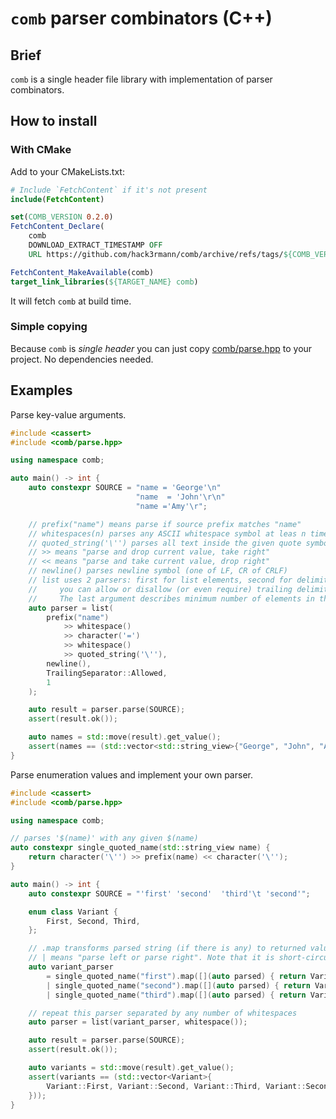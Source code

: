 # `comb` parser combinators (C++)

## Brief

`comb` is a single header file library with implementation of parser combinators.

## How to install

### With CMake

Add to your CMakeLists.txt:

```cmake
# Include `FetchContent` if it's not present
include(FetchContent)

set(COMB_VERSION 0.2.0)
FetchContent_Declare(
    comb
    DOWNLOAD_EXTRACT_TIMESTAMP OFF
    URL https://github.com/hack3rmann/comb/archive/refs/tags/${COMB_VERSION}.tar.gz)

FetchContent_MakeAvailable(comb)
target_link_libraries(${TARGET_NAME} comb)
```

It will fetch `comb` at build time.

### Simple copying

Because `comb` is *single header* you can just copy [comb/parse.hpp](/comb/parse.hpp) to your project.
No dependencies needed.

## Examples

Parse key-value arguments.

```cpp
#include <cassert>
#include <comb/parse.hpp>

using namespace comb;

auto main() -> int {
    auto constexpr SOURCE = "name = 'George'\n"
                            "name  = 'John'\r\n"
                            "name ='Amy'\r";

    // prefix("name") means parse if source prefix matches "name"
    // whitespaces(n) parses any ASCII whitespace symbol at leas n times (n is 0 by default)
    // quoted_string('\'') parses all text inside the given quote symbol
    // >> means "parse and drop current value, take right"
    // << means "parse and take current value, drop right"
    // newline() parses newline symbol (one of LF, CR of CRLF)
    // list uses 2 parsers: first for list elements, second for delimiters
    //     you can allow or disallow (or even require) trailing delimiter.
    //     The last argument describes minimum number of elements in the list
    auto parser = list(
        prefix("name")
            >> whitespace()
            >> character('=')
            >> whitespace()
            >> quoted_string('\''),
        newline(),
        TrailingSeparator::Allowed,
        1
    );

    auto result = parser.parse(SOURCE);
    assert(result.ok());

    auto names = std::move(result).get_value();
    assert(names == (std::vector<std::string_view>{"George", "John", "Amy"}));
}
```

Parse enumeration values and implement your own parser.

```cpp
#include <cassert>
#include <comb/parse.hpp>

using namespace comb;

// parses '$(name)' with any given $(name)
auto constexpr single_quoted_name(std::string_view name) {
    return character('\'') >> prefix(name) << character('\'');
}

auto main() -> int {
    auto constexpr SOURCE = "'first' 'second'  'third'\t 'second'";

    enum class Variant {
        First, Second, Third,
    };

    // .map transforms parsed string (if there is any) to returned value
    // | means "parse left or parse right". Note that it is short-circuited
    auto variant_parser
        = single_quoted_name("first").map([](auto parsed) { return Variant::First; })
        | single_quoted_name("second").map([](auto parsed) { return Variant::Second; })
        | single_quoted_name("third").map([](auto parsed) { return Variant::Third; });

    // repeat this parser separated by any number of whitespaces
    auto parser = list(variant_parser, whitespace());

    auto result = parser.parse(SOURCE);
    assert(result.ok());

    auto variants = std::move(result).get_value();
    assert(variants == (std::vector<Variant>{
        Variant::First, Variant::Second, Variant::Third, Variant::Second
    }));
}
```
